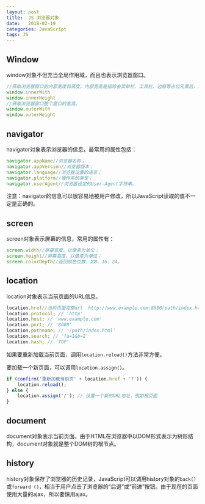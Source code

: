 ```yaml
---
layout: post
title:  JS 浏览器对象
date:   2018-02-19
categories: JavaScript
tags: JS
---
```


## Window

window对象不但充当全局作用域，而且也表示浏览器窗口。

```javascript
//获取浏览器窗口的内部宽度和高度。内部宽高是指除去菜单栏、工具栏、边框等占位元素后，用于显示网页的净宽高。
window.innerWith
window.innerHeight
//获取浏览器窗口整个窗口的宽高。
window.outerWith
window.outerHeight
```

## navigator

navigator对象表示浏览器的信息，最常用的属性包括：

```javascript
navigator.appName//浏览器名称；
navigator.appVersion//浏览器版本；
navigator.language//浏览器设置的语言；
navigator.platform//操作系统类型；
navigator.userAgent//浏览器设定的User-Agent字符串。
```

注意：navigator的信息可以很容易地被用户修改，所以JavaScript读取的值不一定是正确的。



## screen

screen对象表示屏幕的信息，常用的属性有：

```javascript
screen.width//屏幕宽度，以像素为单位；
screen.height//屏幕高度，以像素为单位；
screen.colorDepth//返回颜色位数，如8、16、24。
```



## location

location对象表示当前页面的URL信息。

```javascript
location.href//当前页面完整url  http://www.example.com:8080/path/index.html?a=1&b=2#TOP
location.protocol; // 'http'
location.host; // 'www.example.com'
location.port; // '8080'
location.pathname; // '/path/index.html'
location.search; // '?a=1&b=2'
location.hash; // 'TOP'
```

如果要重新加载当前页面，调用`location.reload()`方法非常方便。

要加载一个新页面，可以调用`location.assign()`。

```javascript
if (confirm('重新加载当前页' + location.href + '?')) {
    location.reload();
} else {
    location.assign('/'); // 设置一个新的URL地址，例如根页面
}
```



## document

document对象表示当前页面。由于HTML在浏览器中以DOM形式表示为树形结构，document对象就是整个DOM树的根节点。



## history

history对象保存了浏览器的历史记录，JavaScript可以调用history对象的`back()`或`forward ()`，相当于用户点击了浏览器的“后退”或“前进”按钮。由于现在的页面使用大量的ajax，所以要慎用ajax。